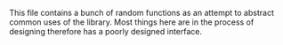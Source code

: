 This file contains a bunch of random functions as an attempt to abstract common uses of the library.
Most things here are in the process of designing therefore has a poorly designed interface.
